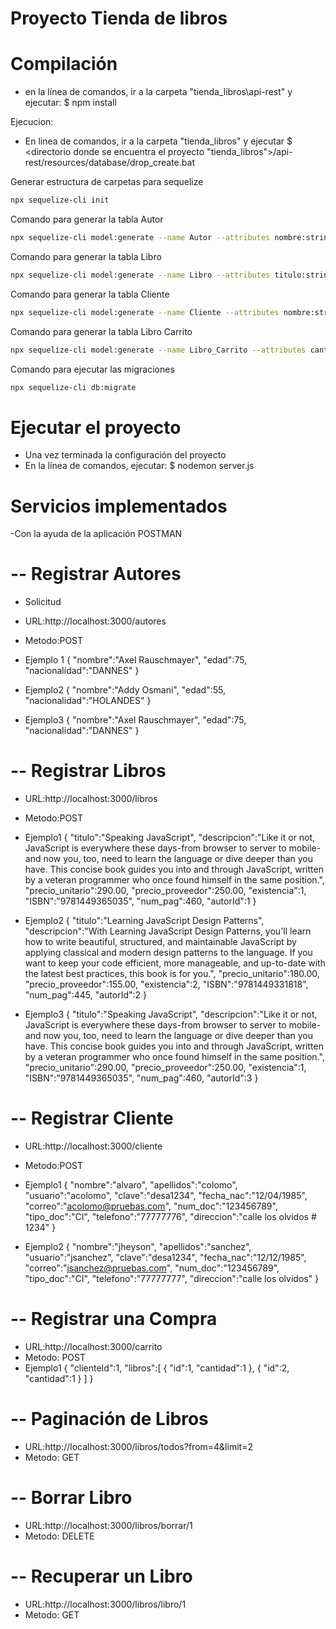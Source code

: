 Proyecto Tienda de libros
===========================================
Compilación
============
- en la línea de comandos, ir a la carpeta "tienda_libros\api-rest" y ejecutar:
$ npm install

Ejecucion:

- En linea de comandos, ir a la carpeta "tienda_libros" y ejecutar
 $ <directorio donde se encuentra el proyecto "tienda_libros">/api-rest/resources/database/drop_create.bat


Generar estructura de carpetas para sequelize
```bash
npx sequelize-cli init
```
Comando para generar la tabla Autor
```bash
npx sequelize-cli model:generate --name Autor --attributes nombre:string,edad:integer,nacionalidad:string,activo:boolean
```

Comando para generar la tabla Libro
```bash
npx sequelize-cli model:generate --name Libro --attributes titulo:string,descripcion:string(500),precio_unitario:doble,precio_proveedor:doble, existencia:doble,ISBN:string,num_pag:string,activo:boolean
```

Comando para generar la tabla Cliente
```bash
npx sequelize-cli model:generate --name Cliente --attributes nombre:string,apellidos:string,usuario:string,clave:string,fecha_nac:string,correo:string,num_doc:string,tipo_doc:string,telefono:string,direccion:string,tipo_cliente:string,activo:boolean
```


Comando para generar la tabla Libro Carrito
```bash
npx sequelize-cli model:generate --name Libro_Carrito --attributes cantidad:integer,observaciones:string,activo:boolean
```


Comando para ejecutar las migraciones
```bash
npx sequelize-cli db:migrate
```



Ejecutar el proyecto
=====================
- Una vez terminada la configuración del proyecto
- En la línea de comandos, ejecutar:
$ nodemon server.js



Servicios implementados
=====================
-Con la ayuda de la aplicación POSTMAN

-- Registrar Autores
=====================
- Solicitud
- URL:http://localhost:3000/autores
- Metodo:POST
- Ejemplo 1
{
    "nombre":"Axel Rauschmayer",
    "edad":75,
    "nacionalidad":"DANNES"
}

- Ejemplo2
{
    "nombre":"Addy Osmani",
    "edad":55,
    "nacionalidad":"HOLANDES"
}
- Ejemplo3
{
    "nombre":"Axel Rauschmayer",
    "edad":75,
    "nacionalidad":"DANNES"
}

-- Registrar Libros
=====================
- URL:http://localhost:3000/libros
- Metodo:POST
- Ejemplo1
{
    "titulo":"Speaking JavaScript",
    "descripcion":"Like it or not, JavaScript is everywhere these days-from browser to server to mobile-and now you, too, need to learn the language or dive deeper than you have. This concise book guides you into and through JavaScript, written by a veteran programmer who once found himself in the same position.",
    "precio_unitario":290.00,
    "precio_proveedor":250.00,
    "existencia":1,
    "ISBN":"9781449365035",
    "num_pag":460,
    "autorId":1
}

- Ejemplo2
{
    "titulo":"Learning JavaScript Design Patterns",
    "descripcion":"With Learning JavaScript Design Patterns, you'll learn how to write beautiful, structured, and maintainable JavaScript by applying classical and modern design patterns to the language. If you want to keep your code efficient, more manageable, and up-to-date with the latest best practices, this book is for you.",
    "precio_unitario":180.00,
    "precio_proveedor":155.00,
    "existencia":2,
    "ISBN":"9781449331818",
    "num_pag":445,
    "autorId":2
}

- Ejemplo3
{
    "titulo":"Speaking JavaScript",
    "descripcion":"Like it or not, JavaScript is everywhere these days-from browser to server to mobile-and now you, too, need to learn the language or dive deeper than you have. This concise book guides you into and through JavaScript, written by a veteran programmer who once found himself in the same position.",
    "precio_unitario":290.00,
    "precio_proveedor":250.00,
    "existencia":1,
    "ISBN":"9781449365035",
    "num_pag":460,
    "autorId":3
}

-- Registrar Cliente
=====================
- URL:http://localhost:3000/cliente
- Metodo:POST
- Ejemplo1
{
   "nombre":"alvaro",
   "apellidos":"colomo",
   "usuario":"acolomo",
   "clave":"desa1234",
   "fecha_nac":"12/04/1985",
   "correo":"acolomo@pruebas.com",
   "num_doc":"123456789",
   "tipo_doc":"CI",
   "telefono":"77777776",
   "direccion":"calle los olvidos # 1234"
}

- Ejemplo2
{
   "nombre":"jheyson",
   "apellidos":"sanchez",
   "usuario":"jsanchez",
   "clave":"desa1234",
   "fecha_nac":"12/12/1985",
   "correo":"jsanchez@pruebas.com",
   "num_doc":"123456789",
   "tipo_doc":"CI",
   "telefono":"77777777",
   "direccion":"calle los olvidos"
}

-- Registrar una Compra
=====================
- URL:http://localhost:3000/carrito
- Metodo: POST
- Ejemplo1
{
   "clienteId":1,
   "libros":[
   		{
   			"id":1,
   			"cantidad":1
   		},
   		{
   			"id":2,
   			"cantidad":1
   		}
   	]
}

-- Paginación de Libros
=====================
- URL:http://localhost:3000/libros/todos?from=4&limit=2
- Metodo: GET

-- Borrar Libro
=====================
- URL:http://localhost:3000/libros/borrar/1
- Metodo: DELETE

-- Recuperar un Libro
=====================
- URL:http://localhost:3000/libros/libro/1
- Metodo: GET
